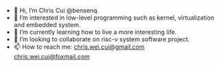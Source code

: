 - 👋 Hi, I’m Chris Cui @bensenq.
- 👀 I’m interested in low-level programming such as kernel, virtualization and embedded system.
- 🌱 I’m currently learning how to live a more interesting life.
- 💞️ I’m looking to collaborate on risc-v system software project.
- 📫 How to reach me: chris.wei.cui@gmail.com chris.wei.cui@foxmail.com

<!--START_SECTION:badges-->
<!--END_SECTION:badges-->

<!---
bensenq/bensenq is a ✨ special ✨ repository because its `README.md` (this file) appears on your GitHub profile.
You can click the Preview link to take a look at your changes.
--->

